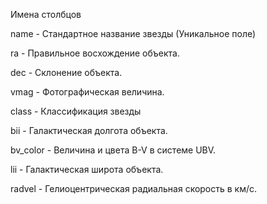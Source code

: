 Имена столбцов

name - Стандартное название звезды (Уникальное поле)

ra - Правильное восхождение объекта.

dec - Склонение объекта.

vmag - Фотографическая величина.

class - Классификация звезды 

bii - Галактическая долгота объекта.

bv_color - Величина и цвета B-V в системе UBV.

lii - Галактическая широта объекта.

radvel - Гелиоцентрическая радиальная скорость в км/с.
